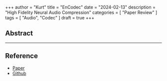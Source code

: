 +++
author = "Kurt"
title = "EnCodec"
date = "2024-02-13"
description = "High Fidelity Neural Audio Compression"
categories = [
    "Paper Review"
]
tags = [
    "Audio",
    "Codec"
]
draft = true
+++

## Abstract


---

## Reference

* [Paper](https://arxiv.org/pdf/2210.13438.pdf)
* [Github](https://github.com/facebookresearch/encodec)